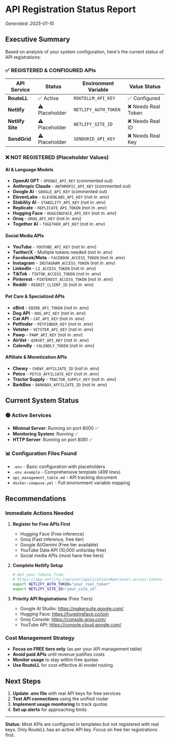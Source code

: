# API Registration Status Report

*Generated: 2025-01-10*

## Executive Summary

Based on analysis of your system configuration, here's the current status of API registrations:

### ✅ REGISTERED & CONFIGURED APIs

| API Service | Status | Environment Variable | Value Status |
|-------------|--------|---------------------|-------------|
| **RouteLL** | ✅ Active | `ROUTELLM_API_KEY` | ✅ Configured |
| **Netlify** | ⚠️ Placeholder | `NETLIFY_AUTH_TOKEN` | ❌ Needs Real Token |
| **Netlify Site** | ⚠️ Placeholder | `NETLIFY_SITE_ID` | ❌ Needs Real ID |
| **SendGrid** | ⚠️ Placeholder | `SENDGRID_API_KEY` | ❌ Needs Real Key |

### ❌ NOT REGISTERED (Placeholder Values)

#### AI & Language Models
- **OpenAI GPT** - `OPENAI_API_KEY` (commented out)
- **Anthropic Claude** - `ANTHROPIC_API_KEY` (commented out) 
- **Google AI** - `GOOGLE_API_KEY` (commented out)
- **ElevenLabs** - `ELEVENLABS_API_KEY` (not in .env)
- **Stability AI** - `STABILITY_API_KEY` (not in .env)
- **Replicate** - `REPLICATE_API_TOKEN` (not in .env)
- **Hugging Face** - `HUGGINGFACE_API_KEY` (not in .env)
- **Groq** - `GROQ_API_KEY` (not in .env)
- **Together AI** - `TOGETHER_API_KEY` (not in .env)

#### Social Media APIs
- **YouTube** - `YOUTUBE_API_KEY` (not in .env)
- **Twitter/X** - Multiple tokens needed (not in .env)
- **Facebook/Meta** - `FACEBOOK_ACCESS_TOKEN` (not in .env)
- **Instagram** - `INSTAGRAM_ACCESS_TOKEN` (not in .env)
- **LinkedIn** - `LI_ACCESS_TOKEN` (not in .env)
- **TikTok** - `TIKTOK_ACCESS_TOKEN` (not in .env)
- **Pinterest** - `PINTEREST_ACCESS_TOKEN` (not in .env)
- **Reddit** - `REDDIT_CLIENT_ID` (not in .env)

#### Pet Care & Specialized APIs
- **eBird** - `EBIRD_API_TOKEN` (not in .env)
- **Dog API** - `DOG_API_KEY` (not in .env)
- **Cat API** - `CAT_API_KEY` (not in .env)
- **Petfinder** - `PETFINDER_KEY` (not in .env)
- **Vetster** - `VETSTER_API_KEY` (not in .env)
- **Pawp** - `PAWP_API_KEY` (not in .env)
- **AirVet** - `AIRVET_API_KEY` (not in .env)
- **Calendly** - `CALENDLY_TOKEN` (not in .env)

#### Affiliate & Monetization APIs
- **Chewy** - `CHEWY_AFFILIATE_ID` (not in .env)
- **Petco** - `PETCO_AFFILIATE_KEY` (not in .env)
- **Tractor Supply** - `TRACTOR_SUPPLY_KEY` (not in .env)
- **BarkBox** - `BARKBOX_AFFILIATE_ID` (not in .env)

## Current System Status

### 🟢 Active Services
- **Minimal Server**: Running on port 8000 ✅
- **Monitoring System**: Running ✅
- **HTTP Server**: Running on port 8081 ✅

### 📊 Configuration Files Found
- `.env` - Basic configuration with placeholders
- `.env.example` - Comprehensive template (499 lines)
- `api_management_table.md` - API tracking document
- `docker-compose.yml` - Full environment variable mapping

## Recommendations

### Immediate Actions Needed

1. **Register for Free APIs First**
   - Hugging Face (Free inference)
   - Groq (Fast inference, free tier)
   - Google AI/Gemini (Free tier available)
   - YouTube Data API (10,000 units/day free)
   - Social media APIs (most have free tiers)

2. **Complete Netlify Setup**
   ```bash
   # Get your tokens from:
   # https://app.netlify.com/user/applications#personal-access-tokens
   export NETLIFY_AUTH_TOKEN="your_real_token"
   export NETLIFY_SITE_ID="your_site_id"
   ```

3. **Priority API Registrations** (Free Tiers)
   - Google AI Studio: https://makersuite.google.com/
   - Hugging Face: https://huggingface.co/join
   - Groq Console: https://console.groq.com/
   - YouTube API: https://console.cloud.google.com/

### Cost Management Strategy

- **Focus on FREE tiers only** (as per your API management table)
- **Avoid paid APIs** until revenue justifies costs
- **Monitor usage** to stay within free quotas
- **Use RouteLL** for cost-effective AI model routing

## Next Steps

1. **Update .env file** with real API keys for free services
2. **Test API connections** using the unified router
3. **Implement usage monitoring** to track quotas
4. **Set up alerts** for approaching limits

---

**Status**: Most APIs are configured in templates but not registered with real keys. Only RouteLL has an active API key. Focus on free tier registrations first.